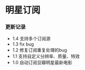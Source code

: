 # 明星订阅

### 更新记录

- 1.4 支持多个订阅源
- 1.3 fix bug
- 1.2 修复订阅重复处理的bug
- 1.1 支持自定义分辨率、质量、特效
- 1.0 自动订阅豆瓣明星最新电影
